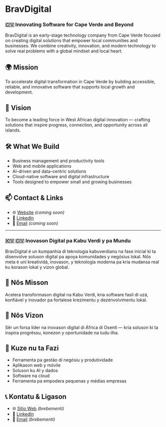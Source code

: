# BravDigital

### 🇨🇻 Innovating Software for Cape Verde and Beyond

BravDigital is an early-stage technology company from Cape Verde focused on creating digital solutions that empower local communities and businesses.
We combine creativity, innovation, and modern technology to solve real problems with a global mindset and local heart.

## 🌍 Mission

To accelerate digital transformation in Cape Verde by building accessible, reliable, and innovative software that supports local growth and development.

## 🚀 Vision

To become a leading force in West African digital innovation — crafting solutions that inspire progress, connection, and opportunity across all islands.

## 🛠️ What We Build

- Business management and productivity tools
- Web and mobile applications
- AI-driven and data-centric solutions
- Cloud-native software and digital infrastructure
- Tools designed to empower small and growing businesses

## 📫 Contact & Links

- 🌐 [Website](#) *(coming soon)*
- 💼 [LinkedIn](#)
- 📧 [Email](#) *(coming soon)*

---

### 🇰🇻 🇨🇻 Inovason Digital pa Kabu Verdi y pa Mundu

BravDigital é un kumpanhia di teknologia kabuverdianu na fase inicial ki ta disenvolve soluson digital pa apoya komunidades y negósius lokal.
Nôs meta é uní kreatividá, inovason, y teknologia moderna pa kria mudansa real ku korason lokal y vizon global.

## 🎯 Nôs Misson

Acelera transformason digital na Kabu Verdi, kria software fasil di uzá, konfiável y inovador pa fortalese krezimentu y dezénvolvimentu lokal.

## 🌅 Nôs Vizon

Sêr un forsa lider na inovason digital di África di Osenti — kria soluson ki ta inspira progréssu, konezon y oportunidade na tudu ilha.

## 🧰 Kuze nu ta Fazi

- Ferramenta pa gestão di negósiu y produtividade
- Aplikason web y móvile
- Soluson ku AI y dados
- Software na cloud
- Ferramenta pa empodera pequenas y médias empresas

## 📞 Kontatu & Ligason

- 🌐 [Sítio Web](#) *(brebementi)*
- 💼 [LinkedIn](#)
- 📧 [Email](#) *(brebementi)*
